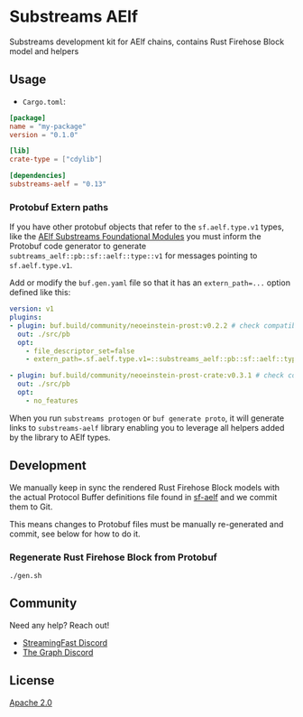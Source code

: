 # Substreams AElf

Substreams development kit for AElf chains, contains Rust Firehose Block model and helpers

## Usage

* `Cargo.toml`:

```toml
[package]
name = "my-package"
version = "0.1.0"

[lib]
crate-type = ["cdylib"]

[dependencies]
substreams-aelf = "0.13"
```

### Protobuf Extern paths

If you have other protobuf objects that refer to the `sf.aelf.type.v1` types, like the [AElf Substreams Foundational Modules](https://github.com/streamingfast/substreams-foundational-modules/tree/develop/aelf-common) you must inform the Protobuf code generator to generate `subtreams_aelf::pb::sf::aelf::type::v1` for messages pointing to `sf.aelf.type.v1`.

Add or modify the `buf.gen.yaml` file so that it has an `extern_path=...` option defined like this:

```yaml
version: v1
plugins:
- plugin: buf.build/community/neoeinstein-prost:v0.2.2 # check compatibility with your 'prost' crate
  out: ./src/pb
  opt:
    - file_descriptor_set=false
    - extern_path=.sf.aelf.type.v1=::substreams_aelf::pb::sf::aelf::type::v1

- plugin: buf.build/community/neoeinstein-prost-crate:v0.3.1 # check compatibility with your 'prost' crate
  out: ./src/pb
  opt:
    - no_features
```

When you run `substreams protogen` or `buf generate proto`, it will generate links to `substreams-aelf` library enabling you to leverage all helpers added by the library to AElf types.

## Development

We manually keep in sync the rendered Rust Firehose Block models with the actual Protocol Buffer definitions file found in [sf-aelf](https://github.com/streamingfast/sf-aelf/tree/develop/proto) and we commit them to Git.

This means changes to Protobuf files must be manually re-generated and commit, see below for how to do it.

### Regenerate Rust Firehose Block from Protobuf

```
./gen.sh
```

## Community

Need any help? Reach out!

* [StreamingFast Discord](https://discord.gg/jZwqxJAvRs)
* [The Graph Discord](https://discord.gg/vtvv7FP)

## License

[Apache 2.0](LICENSE)